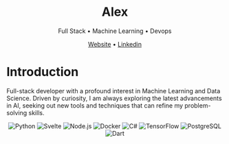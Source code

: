 

<div align="center">

  <h1>Alex</h1>
  <p>Full Stack • Machine Learning • Devops</p>
  
  <a href="https://alexcanales.vercel.app/">Website</a> • <a href="https://www.linkedin.com/in/alex-canales/">Linkedin</a>

</div>

<h1 id="introduction">Introduction</h1>

Full-stack developer with a profound interest in Machine Learning and Data Science.
Driven by curiosity, I am always exploring the latest advancements in AI, seeking out new tools and techniques that can refine my problem-solving skills.

<div align="center" id="technologies">

<img src="https://img.shields.io/badge/python-%23121011.svg?style=for-the-badge&logo=python" alt="Python"/>
<img src="https://img.shields.io/badge/svelte-%23121011.svg?style=for-the-badge&logo=svelte" alt="Svelte"/>
<img src="https://img.shields.io/badge/node.js-%23121011.svg?style=for-the-badge&logo=node.js" alt="Node.js"/>
<img src="https://img.shields.io/badge/docker-%23121011.svg?style=for-the-badge&logo=docker" alt="Docker"/>
<img src="https://img.shields.io/badge/c%23-%23121011.svg?style=for-the-badge&logo=c-sharp" alt="C#"/>
<img src="https://img.shields.io/badge/tensorflow-%23121011.svg?style=for-the-badge&logo=tensorflow" alt="TensorFlow"/>
<img src="https://img.shields.io/badge/postgres-%23121011.svg?style=for-the-badge&logo=postgresql" alt="PostgreSQL"/>
<img src="https://img.shields.io/badge/dart-%23121011.svg?style=for-the-badge&logo=dart" alt="Dart"/>

</div>
